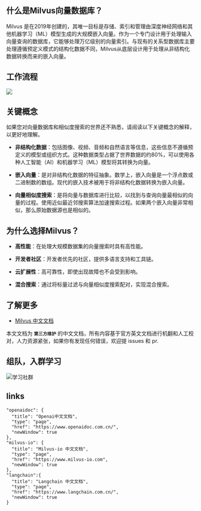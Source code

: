 ## 什么是Milvus向量数据库？

Milvus 是在2019年创建的，其唯一目标是存储、索引和管理由深度神经网络和其他机器学习（ML）模型生成的大规模嵌入向量。作为一个专门设计用于处理输入向量查询的数据库，它能够处理万亿级别的向量索引。与现有的关系型数据库主要处理遵循预定义模式的结构化数据不同，Milvus从底层设计用于处理从非结构化数据转换而来的嵌入向量。

## 工作流程

![](https://milvus.io/static/3b65292e6a7d800168c56ecfd8f7109e/0a251/milvus_workflow.jpg)

## 关键概念

如果您对向量数据库和相似度搜索的世界还不熟悉，请阅读以下关键概念的解释，以更好地理解。

- **非结构化数据**：包括图像、视频、音频和自然语言等信息，这些信息不遵循预定义的模型或组织方式。这种数据类型占据了世界数据的约80%，可以使用各种人工智能（AI）和机器学习（ML）模型将其转换为向量。

- **嵌入向量**：是对非结构化数据的特征抽象。数学上，嵌入向量是一个浮点数或二进制数的数组。现代的嵌入技术被用于将非结构化数据转换为嵌入向量。

- **向量相似度搜索**：是将向量与数据库进行比较，以找到与查询向量最相似的向量的过程。使用近似最近邻搜索算法加速搜索过程。如果两个嵌入向量非常相似，那么原始数据源也是相似的。

## 为什么选择Milvus？

- **高性能**：在处理大规模数据集的向量搜索时具有高性能。
  
- **开发者社区**：开发者优先的社区，提供多语言支持和工具链。
  
- **云扩展性**：高可靠性，即使出现故障也不会受到影响。
  
- **混合搜索**：通过将标量过滤与向量相似度搜索配对，实现混合搜索。

## 了解更多

- [Milvus 中文文档](https://www.milvus-io.com/)

本文文档为 **`第三方维护`** 的中文文档，所有内容基于官方英文文档进行机翻和人工校对，人力资源紧张，如果你有发现任何错误，欢迎提 issues 和 pr.

## 组队，入群学习

![学习社群](https://www.aiqbh.com/jiaqun.jpg)

## links

```
"openaidoc": {
  "title": "Openai中文文档",
  "type": "page",
  "href": "https://www.openaidoc.com.cn/",
  "newWindow": true
},
"milvus-io": {
  "title": "Milvus-io 中文文档",
  "type": "page",
  "href": "https://www.milvus-io.com",
  "newWindow": true
},
"langchain":{
  "title": "Langchain 中文文档",
  "type": "page",
  "href": "https://www.langchain.com.cn/",
  "newWindow": true
}
```